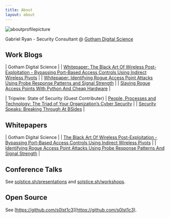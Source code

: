 ```yaml
---
title: About
layout: about
---
```


![aboutprofilepicture](http://solstice.sh/images/solstice-sh-profile.jpg)

Gabriel Ryan - Security Consultant @ [Gotham Digital Science](https://www.gdssecurity.com)

## Work Blogs

|  Gotham Digital Science |
| [Whitepaper: The Black Art Of Wireless Post-Exploitation - Bypassing Port-Based Access Controls Using Indirect Wireless Pivots](https://blog.gdssecurity.com/labs/2017/8/31/whitepaper-the-black-art-of-wireless-post-exploitation-bypas.html) |
| [Whitepaper: Identifying Rogue Access Point Attacks Using Probe Response Patterns and Signal Strength](http://blog.gdssecurity.com/labs/2017/1/17/whitepaper-identifying-rogue-access-point-attacks-using-prob.html) |
| [Slaying Rogue Access Points With Python And Cheap Hardware](http://blog.gdssecurity.com/labs/2016/8/26/slaying-rogue-access-points-with-python-and-cheap-hardware.html) |

| Tripwire: State of Security (Guest Contributer)
| [People, Processes and Technology: The Triad of Your Organization’s Cyber Security](https://www.tripwire.com/state-of-security/security-data-protection/cyber-security/people-processes-and-technology-the-triad-of-your-organizations-cyber-security/) |
| [Security Speaks: Breaking Through At BSides](https://www.tripwire.com/state-of-security/security-awareness/events/security-speaks-breaking-through-at-bsides/) |

## Whitepapers

| Gotham Digital Science |
| [The Black Art Of Wireless Post-Exploitation - Bypassing Port-Based Access Controls Using Indirect Wireless Pivots](https://blog.gdssecurity.com/labs/2017/8/31/whitepaper-the-black-art-of-wireless-post-exploitation-bypas.html) |
| [Identifying Rogue Access Point Attacks Using Probe Response Patterns And Signal Strength](https://github.com/gdssecurity/Whitepapers/blob/master/GDS%20Labs%20-%20Identifying%20Rogue%20Access%20Point%20Attacks%20Using%20Probe%20Response%20Patterns%20and%20Signal%20Strength.pdf) |

## Conference Talks

See [solstice.sh/presentations](http://solstice.sh/presentations) and [solstice.sh/workshops](http://solstice.sh/workshops).

## Open Source

See [https://github.com/s0lst1c3](https://github.com/s0lst1c3).

